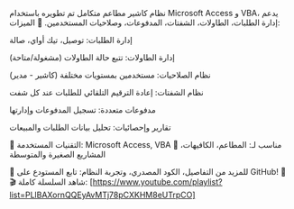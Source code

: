نظام كاشير مطاعم متكامل تم تطويره باستخدام Microsoft Access و VBA، يدعم إدارة الطلبات، الطاولات، الشفتات، المدفوعات، وصلاحيات المستخدمين.
🔹 الميزات:

إدارة الطلبات: توصيل، تيك أواي، صالة

إدارة الطاولات: تتبع حالة الطاولات (مشغولة/متاحة)

نظام الصلاحيات: مستخدمين بمستويات مختلفة (كاشير - مدير)

نظام الشفتات: إعادة الترقيم التلقائي للطلبات عند كل شفت

مدفوعات متعددة: تسجيل المدفوعات وإدارتها

تقارير وإحصائيات: تحليل بيانات الطلبات والمبيعات

📌 التقنيات المستخدمة: Microsoft Access, VBA
📌 مناسب لـ: المطاعم، الكافيهات، المشاريع الصغيرة والمتوسطة

🔗 للمزيد من التفاصيل، الكود المصدري، وتجربة النظام: تابع المستودع على GitHub! 🚀
🎬 شاهد السلسلة كاملة: [https://www.youtube.com/playlist?list=PLlBAXornQQEyAvMTj78pCXKHM8eUTrpCO]
